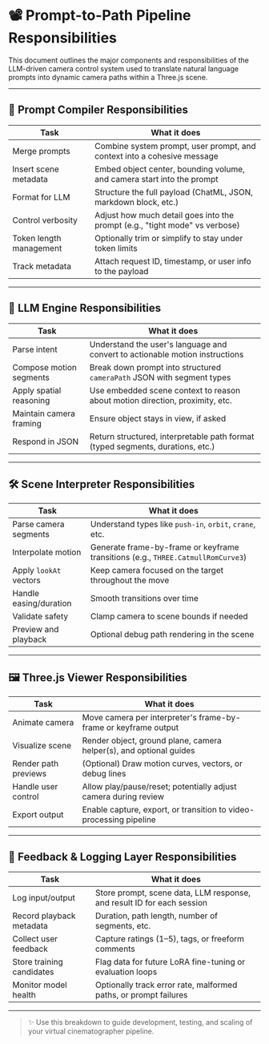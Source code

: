 # 📽️ Prompt-to-Path Pipeline Responsibilities

This document outlines the major components and responsibilities of the LLM-driven camera control system used to translate natural language prompts into dynamic camera paths within a Three.js scene.

---

## 🧩 Prompt Compiler Responsibilities

| **Task**                | **What it does**                                                                  |
|-------------------------|-----------------------------------------------------------------------------------|
| Merge prompts           | Combine system prompt, user prompt, and context into a cohesive message          |
| Insert scene metadata   | Embed object center, bounding volume, and camera start into the prompt           |
| Format for LLM          | Structure the full payload (ChatML, JSON, markdown block, etc.)                  |
| Control verbosity       | Adjust how much detail goes into the prompt (e.g., "tight mode" vs verbose)      |
| Token length management | Optionally trim or simplify to stay under token limits                           |
| Track metadata          | Attach request ID, timestamp, or user info to the payload                        |

---

## 🧠 LLM Engine Responsibilities

| **Task**                | **What it does**                                                                  |
|-------------------------|-----------------------------------------------------------------------------------|
| Parse intent            | Understand the user's language and convert to actionable motion instructions     |
| Compose motion segments | Break down prompt into structured `cameraPath` JSON with segment types           |
| Apply spatial reasoning | Use embedded scene context to reason about motion direction, proximity, etc.     |
| Maintain camera framing | Ensure object stays in view, if asked                                             |
| Respond in JSON         | Return structured, interpretable path format (typed segments, durations, etc.)   |

---

## 🛠 Scene Interpreter Responsibilities

| **Task**                | **What it does**                                                                  |
|-------------------------|-----------------------------------------------------------------------------------|
| Parse camera segments   | Understand types like `push-in`, `orbit`, `crane`, etc.                          |
| Interpolate motion      | Generate frame-by-frame or keyframe transitions (e.g., `THREE.CatmullRomCurve3`) |
| Apply `lookAt` vectors  | Keep camera focused on the target throughout the move                            |
| Handle easing/duration  | Smooth transitions over time                                                     |
| Validate safety         | Clamp camera to scene bounds if needed                                           |
| Preview and playback    | Optional debug path rendering in the scene                                       |

---

## 🖼 Three.js Viewer Responsibilities

| **Task**                | **What it does**                                                                  |
|-------------------------|-----------------------------------------------------------------------------------|
| Animate camera          | Move camera per interpreter's frame-by-frame or keyframe output                  |
| Visualize scene         | Render object, ground plane, camera helper(s), and optional guides               |
| Render path previews    | (Optional) Draw motion curves, vectors, or debug lines                           |
| Handle user control     | Allow play/pause/reset; potentially adjust camera during review                  |
| Export output           | Enable capture, export, or transition to video-processing pipeline               |

---

## 📝 Feedback & Logging Layer Responsibilities

| **Task**                | **What it does**                                                                  |
|-------------------------|-----------------------------------------------------------------------------------|
| Log input/output        | Store prompt, scene data, LLM response, and result ID for each session           |
| Record playback metadata| Duration, path length, number of segments, etc.                                  |
| Collect user feedback   | Capture ratings (1–5), tags, or freeform comments                                |
| Store training candidates| Flag data for future LoRA fine-tuning or evaluation loops                       |
| Monitor model health    | Optionally track error rate, malformed paths, or prompt failures                 |

---

> ✨ Use this breakdown to guide development, testing, and scaling of your virtual cinematographer pipeline.
